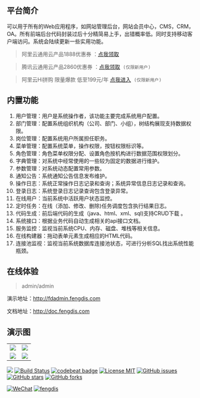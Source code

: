 ## 平台简介

可以用于所有的Web应用程序，如网站管理后台，网站会员中心，CMS，CRM，OA。所有前端后台代码封装过后十分精简易上手，出错概率低。同时支持移动客户端访问。系统会陆续更新一些实用功能。

> 阿里云通用云产品1888优惠券 ：[点我领取](https://promotion.aliyun.com/ntms/yunparter/invite.html?userCode=ann465rg)&nbsp;&nbsp;&nbsp;&nbsp;

> 腾讯云通用云产品2860优惠券 ：[点我领取](https://cloud.tencent.com/redirect.php?redirect=1025&cps_key=198c8df2ed259157187173bc7f4f32fd&from=console)&nbsp;&nbsp;`(仅限新用户)`

> 阿里云Hi拼购 限量爆款 低至199元/年 [点我进入](https://www.aliyun.com/acts/hi-group-buying?userCode=ann465rg)&nbsp;&nbsp;`(仅限新用户)`

## 内置功能

1.  用户管理：用户是系统操作者，该功能主要完成系统用户配置。
2.  部门管理：配置系统组织机构（公司、部门、小组），树结构展现支持数据权限。
3.  岗位管理：配置系统用户所属担任职务。
4.  菜单管理：配置系统菜单，操作权限，按钮权限标识等。
5.  角色管理：角色菜单权限分配、设置角色按机构进行数据范围权限划分。
6.  字典管理：对系统中经常使用的一些较为固定的数据进行维护。
7.  参数管理：对系统动态配置常用参数。
8.  通知公告：系统通知公告信息发布维护。
9.  操作日志：系统正常操作日志记录和查询；系统异常信息日志记录和查询。
10. 登录日志：系统登录日志记录查询包含登录异常。
11. 在线用户：当前系统中活跃用户状态监控。
12. 定时任务：在线（添加、修改、删除)任务调度包含执行结果日志。
13. 代码生成：前后端代码的生成（java、html、xml、sql)支持CRUD下载 。
14. 系统接口：根据业务代码自动生成相关的api接口文档。
15. 服务监控：监视当前系统CPU、内存、磁盘、堆栈等相关信息。
16. 在线构建器：拖动表单元素生成相应的HTML代码。
17. 连接池监视：监视当前系统数据库连接池状态，可进行分析SQL找出系统性能瓶颈。

## 在线体验
> admin/admin

演示地址：http://fdadmin.fengdis.com  

文档地址：http://doc.fengdis.com

## 演示图

<table>
    <tr>
        <td><img src="http://qiniu.fengdis.com/fdadmin/fdadmin01.jpg"/></td>
        <td><img src="http://qiniu.fengdis.com/fdadmin/fdadmin02.jpg"/></td>
    </tr>
    <tr>
        <td><img src="http://qiniu.fengdis.com/fdadmin/fdadmin01.jpg"/></td>
        <td><img src="http://qiniu.fengdis.com/fdadmin/fdadmin02.jpg"/></td>
    </tr>
</table>


![](https://img.shields.io/badge/language-Java-orange.svg)
[![Build Status](https://travis-ci.org/fengdis/fdadmin.svg?branch=master)](https://travis-ci.org/fengdis/fengdis)
[![codebeat badge](https://codebeat.co/badges/7690f076-410e-4b8d-8e0d-c3997160efc4)](https://codebeat.co/projects/github-com-fengdis-fdadmin-master)
[![License MIT](https://img.shields.io/badge/license-MIT-black.svg?style=flat)](https://github.com/fengdis/fdadmin/blob/master/LICENSE)
[![GitHub issues](https://img.shields.io/github/issues/fengdis/fdadmin.svg?style=flat)](https://github.com/fengdis/fdadmin/issues)
[![GitHub stars](https://img.shields.io/github/stars/fengdis/fdadmin.svg?style=social&label=Star)](https://github.com/fengdis/fdadmin)
[![GitHub forks](https://img.shields.io/github/forks/fengdis/fdadmin.svg?style=social&label=Fork)](https://github.com/fengdis/fdadmin)

[![WeChat](https://img.shields.io/badge/微信公众号-搬砖工那些事儿-red.svg)](https://www.fengdis.com/)
[![fengdis](https://img.shields.io/badge/个人主页-fengdis-red.svg)](https://www.fengdis.com/)